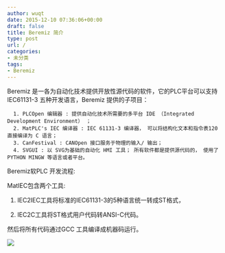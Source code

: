 ```yaml
---
author: wuqt
date: 2015-12-10 07:36:06+00:00
draft: false
title: Beremiz 简介
type: post
url: /
categories:
- 未分类
tags:
- Beremiz
---
```


Beremiz 是一各为自动化技术提供开放性源代码的软件，它的PLC平台可以支持IEC61131-3 五种开发语言，Beremiz 提供的子项目：



	  1. PLCOpen 编辑器 : 提供自动化技术所需要的多平台 IDE （Integrated Development Environment） ；
	  2. MatPLC's IEC 编译器 : IEC 61131-3 编译器， 可以将结构化文本和指令表120 直接编译为 C 语言；
	  3. CanFestival : CANOpen 接口服务于物理的输入/ 输出；
	  4. SVGUI : 以 SVG为基础的自动化 HMI 工具； 所有软件都是提供源代码的， 使用了 PYTHON MINGW 等语言或者平台。

Beremiz软PLC 开发流程:

MatIEC包含两个工具:

1. IEC2IEC工具将标准的IEC61131-3的5种语言统一转成ST格式，

2. IEC2C工具将ST格式用户代码转ANSI-C代码。

然后将所有代码通过GCC 工具编译成机器码运行。

![](http://www.beremiz.org/iec.png)


